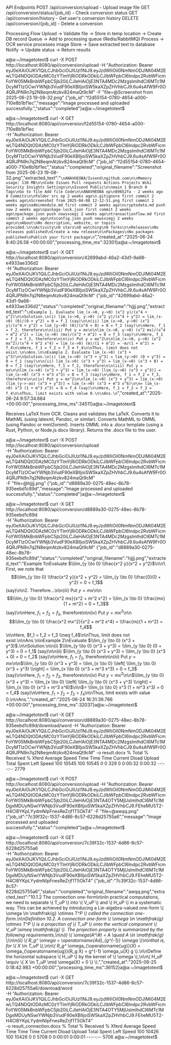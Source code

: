 API Endpoints
POST /api/conversion/upload - Upload image file
GET /api/conversion/status/{job_id} - Check conversion status
GET /api/conversion/history - Get user's conversion history
DELETE /api/conversion/{job_id} - Delete a conversion


Processing Flow
Upload → Validate file → Store in temp location → Create DB record
Queue → Add to processing queue (Redis/RabbitMQ)
Process → OCR service processes image
Store → Save extracted text to database
Notify → Update status → Return results






a@a:~/imagetotext$ curl -X POST http://localhost:8080/api/conversion/upload   -H "Authorization: Bearer eyJ0eXAiOiJKV1QiLCJhbGciOiJIUzI1NiJ9.eyJzdWIiOiI0NmNmODJlMi04M2EwLTQ4NDQtODAzMC0zYTlmYjRiODRkODkiLCJlbWFpbCI6Indpc2RvbWFicmFoYW05MkBnbWFpbC5jb20iLCJleHAiOjE3NTA4MDc2MzgsImlhdCI6MTc1MDcyMTIzOCwiYWNjb3VudF90eXBlIjoiSW5kaXZpZHVhbCJ9.6u4sAfW9Fr0O4QRJPN9n7q2N8eqmAtzkv824maQt9cM"   -F "file=@Screenshot from 2025-06-23 19-08-32.png"
{"job_id":"f2d55154-0780-4654-a000-710e8b1bf1ec","message":"Image processed and uploaded successfully.","status":"completed"}a@a:~/imagetotext$ 











a@a:~/imagetotext$ curl -X GET http://localhost:8080/api/conversion/f2d55154-0780-4654-a000-710e8b1bf1ec \
  -H "Authorization: Bearer eyJ0eXAiOiJKV1QiLCJhbGciOiJIUzI1NiJ9.eyJzdWIiOiI0NmNmODJlMi04M2EwLTQ4NDQtODAzMC0zYTlmYjRiODRkODkiLCJlbWFpbCI6Indpc2RvbWFicmFoYW05MkBnbWFpbC5jb20iLCJleHAiOjE3NTA4MDc2MzgsImlhdCI6MTc1MDcyMTIzOCwiYWNjb3VudF90eXBlIjoiSW5kaXZpZHVhbCJ9.6u4sAfW9Fr0O4QRJPN9n7q2N8eqmAtzkv824maQt9cM"
{"job_id":"f2d55154-0780-4654-a000-710e8b1bf1ec","status":"completed","original_filename":"Screenshot from 2025-06-23 19-08-32.png","extracted_text":"```\nANAVHEOBA/Issend\ngithub.com\n\nMemory usage: 138 MB\n\nCode Issues Pull requests Actions Projects Wiki Security Insights Settings\n\nIssend Public\n\nmain 1 Branch 0 Tags\nGo to file Add file Code\n\nANAVHEOBA op\n89652fa · 2 weeks ago 8 Commits\n\nfolder src op 2 weeks ago\n.gitignore first commit 2 weeks ago\nScreenshot from 2025-04-08 12-12-51.png first commit 2 weeks ago\nadminmodule.md first commit 2 weeks ago\ncryptodata.md push now 2 weeks ago\npackage-lock.json first commit 2 weeks ago\npackage.json push nowsssegj 2 weeks ago\ntransactionflow.md first commit 2 weeks ago\ntsconfig.json push nowsssegj 2 weeks ago\n\nAbout\nNo description, website, or topics provided.\n\nActivity\n0 stars\n0 watching\n0 forks\n\nReleases\nNo releases published\nCreate a new release\n\nPackages\nNo packages published\nPublish your first package\n```","created_at":"2025-06-24 8:40:26.58 +00:00:00","processing_time_ms":32301}a@a:~/imagetotext$ 


















a@a:~/imagetotext$ curl -X GET http://localhost:8080/api/conversion/42699abd-46a2-43d1-9a68-e4933ae336d2 \
  -H "Authorization: Bearer eyJ0eXAiOiJKV1QiLCJhbGciOiJIUzI1NiJ9.eyJzdWIiOiI0NmNmODJlMi04M2EwLTQ4NDQtODAzMC0zYTlmYjRiODRkODkiLCJlbWFpbCI6Indpc2RvbWFicmFoYW05MkBnbWFpbC5jb20iLCJleHAiOjE3NTA4MDc2MzgsImlhdCI6MTc1MDcyMTIzOCwiYWNjb3VudF90eXBlIjoiSW5kaXZpZHVhbCJ9.6u4sAfW9Fr0O4QRJPN9n7q2N8eqmAtzkv824maQt9cM"
{"job_id":"42699abd-46a2-43d1-9a68-e4933ae336d2","status":"completed","original_filename":"hjjjj.png","extracted_text":"```\nExample 1. Evaluate lim_(x->0, y->0) (x^2 y)/(x^4 + y^2)\n\nSolution.\n(i) lim_(x->0, y->0) (x^2 y)/(x^4 + y^2) = lim_(x->0) (0)/(0 + y^2) = 0 = f_1 (say)\n\n(ii) lim_(x->0, y->0) (x^2 y)/(x^4 + y^2) = lim_(y->0) (0)/(x^4 + 0) = 0 = f_2 (say)\n\nHere, f_1 = f_2, therefore\n\n(iii) Put y = mx\n\nlim_(x->0, y->0) (x^2 mx)/(x^4 + m^2 x^2) = lim_(x->0) (mx)/(x^2 + m^2) = 0 = f_3 (say)\n\nHere, f_1 = f_2 = f_3, therefore\n\n(iv) Put y = mx^2\n\nlim_(x->0, y->0) (x^2 mx^2)/(x^4 + m^2 x^4) = lim_(x->0) (m)/(1 + m^2) = -m/(1 + m^2) = f_4\n\nHere, f_1 = f_2 = f_3 ≠ f_4\n\nThus, limit does not exist.\n\nAns.\n\nExample 2. Evaluate lim_(x->0) (x^3 + y^3)\n\nSolution.\n(i) lim_(x->0) (x^3 + y^3) = lim_(y->0) (0 + y^3) = 0 = f_1 (say)\n\n(ii) lim_(x->0) (x^3 + y^3) = lim_(x->0) (x^3 + 0) = 0 = f_2 (say)\n\nHere, f_1 = f_2, therefore\n\n(iii) Put y = mx\n\nlim_(x->0) (x^3 + y^3) = lim_(x->0) [lim_(y->0) (x^3 + y^3)] = lim_(x->0) (x^3 + m^3 x^3) = 0 = f_3 (say)\n\nHere, f_1 = f_2 = f_3, therefore\n\n(iv) Put y = mx^2\n\nlim_(x->0) (x^3 + y^3) = lim_(x->0) [lim_(y->-oo) (x^3 + y^3)] = lim_(x->0) (x^3 + m^3 x^6)\n\n= lim_(x->0) x^3 (1 + m^3 x^3) = 0 = f_4 (say)\n\nHere, f_1 = f_2 = f_3 = f_4\n\nThus, limit exists with value 0.\n\nAns.\n```","created_at":"2025-06-24 9:57:34.684 +00:00:00","processing_time_ms":34511}a@a:~/imagetotext$ 











Receives LaTeX from OCR.
Cleans and validates the LaTeX.
Converts it to MathML (using latexml, Pandoc, or similar).
Converts MathML to OMML (using Pandoc or mml2omml).
Inserts OMML into a .docx template (using a Rust, Python, or Node.js docx library).
Returns the .docx file to the user.













a@a:~/imagetotext$ curl -X POST http://localhost:8080/api/conversion/upload \
  -H "Authorization: Bearer eyJ0eXAiOiJKV1QiLCJhbGciOiJIUzI1NiJ9.eyJzdWIiOiI0NmNmODJlMi04M2EwLTQ4NDQtODAzMC0zYTlmYjRiODRkODkiLCJlbWFpbCI6Indpc2RvbWFicmFoYW05MkBnbWFpbC5jb20iLCJleHAiOjE3NTA4MDc2MzgsImlhdCI6MTc1MDcyMTIzOCwiYWNjb3VudF90eXBlIjoiSW5kaXZpZHVhbCJ9.6u4sAfW9Fr0O4QRJPN9n7q2N8eqmAtzkv824maQt9cM" \
  -F "file=@hjjjj.png"
{"job_id":"d8889a30-0275-48ec-8b78-935eebd1c89d","message":"Image processed and uploaded successfully.","status":"completed"}a@a:~/imagetotext$ 





a@a:~/imagetotext$ curl -X GET http://localhost:8080/api/conversion/d8889a30-0275-48ec-8b78-935eebd1c89d \
  -H "Authorization: Bearer eyJ0eXAiOiJKV1QiLCJhbGciOiJIUzI1NiJ9.eyJzdWIiOiI0NmNmODJlMi04M2EwLTQ4NDQtODAzMC0zYTlmYjRiODRkODkiLCJlbWFpbCI6Indpc2RvbWFicmFoYW05MkBnbWFpbC5jb20iLCJleHAiOjE3NTA4MDc2MzgsImlhdCI6MTc1MDcyMTIzOCwiYWNjb3VudF90eXBlIjoiSW5kaXZpZHVhbCJ9.6u4sAfW9Fr0O4QRJPN9n7q2N8eqmAtzkv824maQt9cM"
{"job_id":"d8889a30-0275-48ec-8b78-935eebd1c89d","status":"completed","original_filename":"hjjjj.png","extracted_text":"Example 1\nEvaluate $\\lim_{y \\to 0} \\frac{x^2 y}{x^2 + y^2}$\n\n1. First, we note that $$\\lim_{y \\to 0} \\frac{x^2 y}{x^2 + y^2} = \\lim_{y \\to 0} \\frac{0}{0 + y^2} = 0 = f_1$$ (say)\n\n2. Therefore...\n\n(iii) Put $y = mx$\n\n$$\\lim_{y \\to 0} \\frac{x^2 mx}{x^2 + m^2 x^2} = \\lim_{x \\to 0} \\frac{mx}{1 + m^2} = 0 = f_3$$ (say)\n\nHere, $f_1 = f_2 = f_3$, therefore\n\n(iv) Put $y = mx^2$\n\n$$\\lim_{y \\to 0} \\frac{x^2 mx^2}{x^2 + m^2 x^4} = \\frac{m}{1 + m^2} = f_4$$\n\nHere, $f_1 = f_2 = f_3 \\neq f_4$\n\nThus, limit does not exist.\n\nAns.\n\nExample 2\nEvaluate $\\lim_{y \\to 0} (x^3 + y^3)$.\n\nSolution.\n\n(i) $\\lim_{y \\to 0} (x^3 + y^3) = \\lim_{y \\to 0} (0 + y^3) = 0 = f_1$ (say)\n\n(ii) $\\lim_{y \\to 0} (x^3 + y^3) = \\lim_{y \\to 0} (x^3 + 0) = 0 = f_2$ (say)\n\nHere, $f_1 = f_2$, therefore\n\n(iii) Put $y = mx$\n\n$\\lim_{y \\to 0} (x^3 + y^3) = \\lim_{x \\to 0} \\left[ \\lim_{y \\to 0} (x^3 + y^3) \\right] = \\lim_{x \\to 0} (x^3 + m^3 x^3) = 0 = f_3$ (say)\n\nHere, $f_1 = f_2 = f_3$, therefore\n\n(iv) Put $y = mx^2$\n\n$\\lim_{y \\to 0} (x^3 + y^3) = \\lim_{x \\to 0} \\left[ \\lim_{y \\to 0} (x^3 + y^3) \\right] = \\lim_{x \\to 0} (x^3 + m^3 x^6)$\n\n$= \\lim_{x \\to 0} x^3 (1 + m^3 x^3) = 0 = f_4$ (say)\n\nHere, $f_1 = f_2 = f_3 = f_4$\n\nThus, limit exists with value 0.\n\nAns.","created_at":"2025-06-24 16:31:39.786 +00:00:00","processing_time_ms":32037}a@a:~/imagetotext$ 











a@a:~/imagetotext$ curl -X GET http://localhost:8080/api/conversion/d8889a30-0275-48ec-8b78-935eebd1c89d/download/word   -H "Authorization: Bearer eyJ0eXAiOiJKV1QiLCJhbGciOiJIUzI1NiJ9.eyJzdWIiOiI0NmNmODJlMi04M2EwLTQ4NDQtODAzMC0zYTlmYjRiODRkODkiLCJlbWFpbCI6Indpc2RvbWFicmFoYW05MkBnbWFpbC5jb20iLCJleHAiOjE3NTA4MDc2MzgsImlhdCI6MTc1MDcyMTIzOCwiYWNjb3VudF90eXBlIjoiSW5kaXZpZHVhbCJ9.6u4sAfW9Fr0O4QRJPN9n7q2N8eqmAtzkv824maQt9cM"   -o result.docx
  % Total    % Received % Xferd  Average Speed   Time    Time     Time  Current
                                 Dload  Upload   Total   Spent    Left  Speed
100 10545  100 10545    0     0    329      0  0:00:32  0:00:32 --:--:--  2779














a@a:~/imagetotext$ curl -X POST http://localhost:8080/api/conversion/upload   -H "Authorization: Bearer eyJ0eXAiOiJKV1QiLCJhbGciOiJIUzI1NiJ9.eyJzdWIiOiI0NmNmODJlMi04M2EwLTQ4NDQtODAzMC0zYTlmYjRiODRkODkiLCJlbWFpbCI6Indpc2RvbWFicmFoYW05MkBnbWFpbC5jb20iLCJleHAiOjE3NTA4OTY5MjUsImlhdCI6MTc1MDgxMDUyNSwiYWNjb3VudF90eXBlIjoiSW5kaXZpZHVhbCJ9.FEheMU5T2-H4Cl8YKpLYydmNIpFnesReZrjf1T5OkT4"   -F "file=@awqq.png"
{"job_id":"7c39f32c-1537-4d86-8c57-6228d25755a6","message":"Image processed and uploaded successfully.","status":"completed"}a@a:~/imagetotext$ 





a@a:~/imagetotext$ curl -X GET http://localhost:8080/api/conversion/7c39f32c-1537-4d86-8c57-6228d25755a6 \
  -H "Authorization: Bearer eyJ0eXAiOiJKV1QiLCJhbGciOiJIUzI1NiJ9.eyJzdWIiOiI0NmNmODJlMi04M2EwLTQ4NDQtODAzMC0zYTlmYjRiODRkODkiLCJlbWFpbCI6Indpc2RvbWFicmFoYW05MkBnbWFpbC5jb20iLCJleHAiOjE3NTA4OTY5MjUsImlhdCI6MTc1MDgxMDUyNSwiYWNjb3VudF90eXBlIjoiSW5kaXZpZHVhbCJ9.FEheMU5T2-H4Cl8YKpLYydmNIpFnesReZrjf1T5OkT4"
{"job_id":"7c39f32c-1537-4d86-8c57-6228d25755a6","status":"completed","original_filename":"awqq.png","extracted_text":"10.1.2 The connection one-form\n\nIn practical computations, we need to separate \\( T_uP \\) into \\( V_uP \\) and \\( H_uP \\) in a systematic way. This can be achieved by introducing a Lie-algebra-valued one-form \\( \\omega \\in \\mathfrak{g} \\otimes T^*P \\) called the connection one-form.\n\nDefinition 10.2. A connection one-form \\( \\omega \\in \\mathfrak{g} \\otimes T^*P \\) is a projection of \\( T_uP \\) onto the vertical component \\( V_uP \\simeq \\mathfrak{g} \\). The projection property is summarized by the following requirements,\n\n(i) \\( \\omega(A^\\#) = A \\quad A \\in \\mathfrak{g} \\)\n\n(ii) \\( R_g^* \\omega = \\operatorname{Ad}_{g^{-1}} \\omega \\)\n\nthat is, for \\( X \\in T_uP \\),\n\n\\( R_g^* \\omega_{\\operatorname{ug}}(X) = \\omega_{\\operatorname{ug}}(R_g X) = g^{-1} \\omega_u(X) g \\).\n\nDefine the horizontal subspace \\( H_uP \\) by the kernel of \\( \\omega \\),\n\n\\( H_uP \\equiv \\{ X \\in T_uP \\mid \\omega(X) = 0 \\} \\).","created_at":"2025-06-25 0:18:42.983 +00:00:00","processing_time_ms":36152}a@a:~/imagetotext$ 










a@a:~/imagetotext$ curl -X GET http://localhost:8080/api/conversion/7c39f32c-1537-4d86-8c57-6228d25755a6/download/word \
  -H "Authorization: Bearer eyJ0eXAiOiJKV1QiLCJhbGciOiJIUzI1NiJ9.eyJzdWIiOiI0NmNmODJlMi04M2EwLTQ4NDQtODAzMC0zYTlmYjRiODRkODkiLCJlbWFpbCI6Indpc2RvbWFicmFoYW05MkBnbWFpbC5jb20iLCJleHAiOjE3NTA4OTY5MjUsImlhdCI6MTc1MDgxMDUyNSwiYWNjb3VudF90eXBlIjoiSW5kaXZpZHVhbCJ9.FEheMU5T2-H4Cl8YKpLYydmNIpFnesReZrjf1T5OkT4" \
  -o result_connection.docx
  % Total    % Received % Xferd  Average Speed   Time    Time     Time  Current
                                 Dload  Upload   Total   Spent    Left  Speed
100 10426  100 10426    0     0   5708      0  0:00:01  0:00:01 --:--:--  5706
a@a:~/imagetotext$ 


















